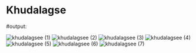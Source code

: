 ﻿# Khudalagse

#output: 


![khudalagsee (1)](https://github.com/yasirrabbanitanvir/Khudalagse/assets/122333932/dad70fac-efdc-483a-934b-c6bed03b6494)
![khudalagsee (2)](https://github.com/yasirrabbanitanvir/Khudalagse/assets/122333932/f2b51cd2-2767-4066-9cea-1282d048a88e)
![khudalagsee (3)](https://github.com/yasirrabbanitanvir/Khudalagse/assets/122333932/6e3480cf-98fb-4ba7-a07c-72cf0c6e7325)
![khudalagsee (4)](https://github.com/yasirrabbanitanvir/Khudalagse/assets/122333932/504e09c4-1514-470c-986a-9a2c127d9887)
![khudalagsee (5)](https://github.com/yasirrabbanitanvir/Khudalagse/assets/122333932/53a55716-5102-469b-a826-70dbc5bb2ab7)
![khudalagsee (6)](https://github.com/yasirrabbanitanvir/Khudalagse/assets/122333932/73de1ccf-1e1c-4ba4-8d09-dfb61a0acaf1)
![khudalagsee (7)](https://github.com/yasirrabbanitanvir/Khudalagse/assets/122333932/d12b59f2-918a-4e30-a5fb-1bd0c0527ff1)


